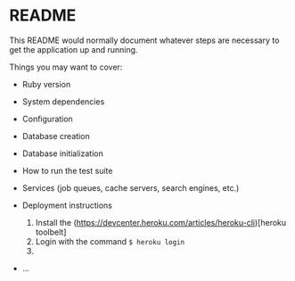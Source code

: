 # README

This README would normally document whatever steps are necessary to get the
application up and running.

Things you may want to cover:

* Ruby version

* System dependencies

* Configuration

* Database creation

* Database initialization

* How to run the test suite

* Services (job queues, cache servers, search engines, etc.)

* Deployment instructions
  1. Install the (https://devcenter.heroku.com/articles/heroku-cli)[heroku toolbelt]
  2. Login with the command `$ heroku login`
  3.

* ...
